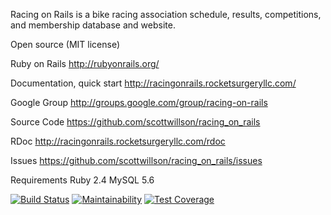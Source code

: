 Racing on Rails is a bike racing association schedule, results, competitions, and membership database and website.

Open source (MIT license)

Ruby on Rails
http://rubyonrails.org/

Documentation, quick start
http://racingonrails.rocketsurgeryllc.com/

Google Group
http://groups.google.com/group/racing-on-rails

Source Code
https://github.com/scottwillson/racing_on_rails

RDoc
http://racingonrails.rocketsurgeryllc.com/rdoc

Issues
https://github.com/scottwillson/racing_on_rails/issues

Requirements
Ruby 2.4
MySQL 5.6

[![Build Status](https://semaphoreci.com/api/v1/rocket_surgery/racing_on_rails/branches/master/badge.svg)](https://semaphoreci.com/rocket_surgery/racing_on_rails)
[![Maintainability](https://api.codeclimate.com/v1/badges/a73ba298894ee91b4618/maintainability)](https://api.codeclimate.com/v1/badges/a73ba298894ee91b4618/maintainability)
[![Test Coverage](https://api.codeclimate.com/v1/badges/a73ba298894ee91b4618/test_coverage)](https://codeclimate.com/github/scottwillson/racing_on_rails/test_coverage)
